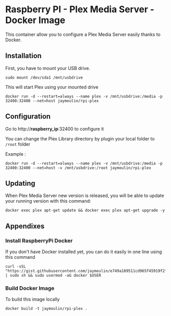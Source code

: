 Raspberry PI - Plex Media Server - Docker Image
===

This container allow you to configure a Plex Media Server easily thanks to Docker.

Installation
---

First, you have to mount your USB drive.
```
sudo mount /dev/sda1 /mnt/usbdrive
```

This will start Plex using your mounted drive
```
docker run -d --restart=always --name plex -v /mnt/usbdrive:/media -p 32400:32400 --net=host jaymoulin/rpi-plex
```

Configuration
---

Go to http://__raspberry_ip__:32400 to configure it

You can change the Plex Library directory by plugin your local folder to `/root` folder 

Example :

```
docker run -d --restart=always --name plex -v /mnt/usbdrive:/media -p 32400:32400 --net=host -v /mnt/usbdrive:/root jaymoulin/rpi-plex
```

Updating
---

When Plex Media Server new version is released, you will be able to update your running version with this command:
 
```
docker exec plex apt-get update && docker exec plex apt-get upgrade -y
```

Appendixes
---

### Install RaspberryPi Docker

If you don't have Docker installed yet, you can do it easily in one line using this command
 
```
curl -sSL "https://gist.githubusercontent.com/jaymoulin/e749a189511cd965f45919f2f99e45f3/raw/054ba73080c49a0fcdbc6932e27887a31c7abce2/ARM%2520(Raspberry%2520PI)%2520Docker%2520Install" | sudo sh && sudo usermod -aG docker $USER
```

### Build Docker Image

To build this image locally 
```
docker build -t jaymoulin/rpi-plex .
```


